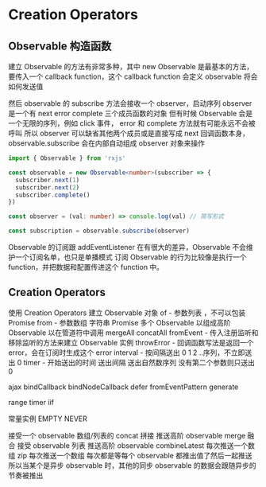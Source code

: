 # Creation Operators

## Observable 构造函数

建立 Observable 的方法有非常多种，其中 new Observable 是最基本的方法，要传入一个 callback function，这个 callback function 会定义 observable 将会如何发送值

然后 observable 的 subscribe 方法会接收一个 observer，启动序列
observer 是一个有 next error complete 三个成员函数的对象
但有时候 Observable 会是一个无限的序列，例如 click 事件， error 和 complete 方法就有可能永远不会被呼叫
所以 observer 可以缺省其他两个成员或是直接写成 next 回调函数本身，observable.subscribe 会在内部自动组成 observer 对象来操作

```ts
import { Observable } from 'rxjs'

const observable = new Observable<number>(subscriber => {
  subscriber.next(1)
  subscriber.next(2)
  subscriber.complete()
})

const observer = (val: number) => console.log(val) // 简写形式

const subscription = observable.subscribe(observer)
```

Observable 的订阅跟 addEventListener 在有很大的差异，Observable 不会维护一个订阅名单，也只是单播模式
订阅 Observable 的行为比较像是执行一个 function，并把数据和配置传进这个 function 中。

## Creation Operators

使用 Creation Operators 建立 Observable 对象
of - 参数列表 ，不可以包装 Promise
from - 参数数组 字符串 Promise 多个 Observable 以组成高阶 Observable 以在管道符中调用 mergeAll concatAll
fromEvent - 传入注册监听和移除监听的方法来建立 Observable 实例
throwError - 回调函数写法是返回一个 error，会在订阅时生成这个 error
interval - 按间隔送出 0 1 2 ..序列，不立即送出 0
timer - 开始送出的时间 送出间隔 送出自然数序列 没有第二个参数则只送出 0

ajax
bindCallback
bindNodeCallback
defer
fromEventPattern
generate

range
timer
iif

常量实例
EMPTY NEVER

接受一个 observable 数组/列表的
concat 拼接 推送高阶 observable
merge 融合 接受 observable 列表 推送高阶 observable
combineLatest 每次推送一个数组
zip 每次推送一个数组 每次都是等每个 observable 都推出值了然后一起推送 所以当某个是异步 observable 时，其他的同步 observable 的数据会跟随异步的节奏被推出
